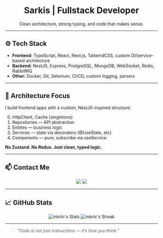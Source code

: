 <h1 align="center">Sarkis | Fullstack Developer</h1>
<p align="center">
  Clean architecture, strong typing, and code that makes sense.
</p>

---

## ⚙️ Tech Stack

- **Frontend:** TypeScript, React, Next.js, TailwindCSS, custom DI/service-based architecture
- **Backend:** NestJS, Express, PostgreSQL, MongoDB, WebSocket, Redis, RabbitMQ
- **Other:** Docker, Git, Selenium, CI/CD, custom logging, parsers

---

## 🧠 Architecture Focus

I build frontend apps with a custom, NestJS-inspired structure:

0. HttpClient, Cache (singletons)
1. Repositories — API abstraction
2. Entities — business logic
3. Services — state via decorators (@UseState, etc)
4. Components — pure, subscribe via useService

**No Zustand. No Redux. Just clean, typed logic.**

---

## 📫 Contact Me

<p align="center">
  <a href="https://t.me/mkrweb"><img src="https://img.shields.io/badge/@MkrWeb-2CA5E0?style=for-the-badge&logo=telegram&logoColor=white" /></a>
  <a href="mailto:mkrtc.sarkis@gmail.com"><img src="https://img.shields.io/badge/mkrtc.sarkis@gmail.com-D14836?style=for-the-badge&logo=gmail&logoColor=white" /></a>
</p>

---

## 📈 GitHub Stats
<div align="center">
  
  ![mkrtc's Stats](https://github-readme-stats.vercel.app/api?username=mkrtc&theme=react&show_icons=true&hide_border=true&count_private=true)
  ![mkrtc's Streak](https://github-readme-streak-stats.herokuapp.com/?user=mkrtc&theme=react&hide_border=true)
  
</div>

---

> *"Code is not just instructions — it’s how you think."*
